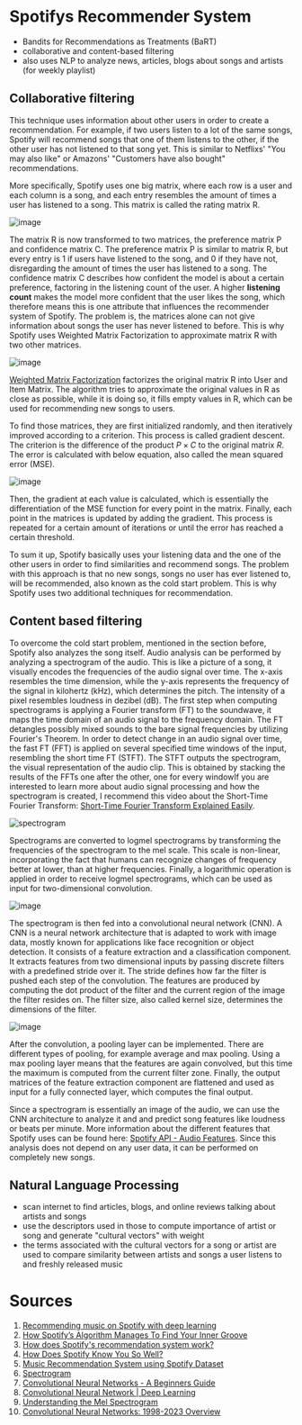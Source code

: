 # Spotifys Recommender System

- Bandits for Recommendations as Treatments (BaRT)
- collaborative and content-based filtering
- also uses NLP to analyze news, articles, blogs about songs and artists (for weekly playlist)

## Collaborative filtering
This technique uses information about other users in order to create a recommendation. For example, if two users listen to a lot of the same songs, Spotify will recommend songs that one of them listens to the other, if the other user has not listened to that song yet. This is similar to Netflixs' "You may also like" or Amazons' "Customers have also bought" recommendations.

More specifically, Spotify uses one big matrix, where each row is a user and each column is a song, and each entry resembles the amount of times a user has listened to a song. This matrix is called the rating matrix R.

![image](https://github.com/marja-w/mms-project-23/assets/58331624/f3f3be60-534f-4d03-b504-bf68f79ce7f2)

The matrix R is now transformed to two matrices, the preference matrix P and confidence matrix C. The preference matrix P is similar to matrix R, but every entry is 1 if users have listened to the song, and 0 if they have not, disregarding the amount of times the user has listened to a song. The confidence matrix C describes how confident the model is about a certain preference, factoring in the listening count of the user. A higher **listening count** makes the model more confident that the user likes the song, which therefore means this is one attribute that influences the recommender system of Spotify. The problem is, the matrices alone can not give information about songs the user has never listened to before. This is why Spotify uses Weighted Matrix Factorization to approximate matrix R with two other matrices.

![image](https://github.com/marja-w/mms-project-23/assets/58331624/6212aec6-acb3-49e1-a3a5-bc286b66e109)

[Weighted Matrix Factorization](https://tryolabs.com/blog/introduction-to-recommender-systems#:~:text=matrix%20factorization) factorizes the original matrix R into User and Item Matrix. The algorithm tries to approximate the original values in R as close as possible, while it is doing so, it fills empty values in R, which can be used for recommending new songs to users.

To find those matrices, they are first initialized randomly, and then iteratively improved according to a criterion. This process is called gradient descent. The criterion is the difference of the product $P \times C$ to the original matrix $R$. The error is calculated with below equation, also called the mean squared error (MSE).

![image](https://github.com/marja-w/mms-project-23/assets/58331624/0e06bc5d-3b6e-4674-bb8d-4d38a5eac7a3)

Then, the gradient at each value is calculated, which is essentially the differentiation of the MSE function for every point in the matrix. Finally, each point in the matrices is updated by adding the gradient. This process is repeated for a certain amount of iterations or until the error has reached a certain threshold.

To sum it up, Spotify basically uses your listening data and the one of the other users in order to find similarities and recommend songs. The problem with this approach is that no new songs, songs no user has ever listened to, will be recommended, also known as the cold start problem. This is why Spotify uses two additional techniques for recommendation.

## Content based filtering
To overcome the cold start problem, mentioned in the section before, Spotify also analyzes the song itself. Audio analysis can be performed by analyzing a spectrogram of the audio. This is like a picture of a song, it visually encodes the frequencies of the audio signal over time. The x-axis resembles the time dimension, while the y-axis represents the frequency of the signal in kilohertz (kHz), which determines the pitch. The intensity of a pixel resembles loudness in dezibel (dB). The first step when computing spectrograms is applying a Fourier transform (FT) to the soundwave, it maps the time domain of an audio signal to the frequency domain. The FT detangles possibly mixed sounds to the bare signal frequencies by utilizing Fourier's Theorem. In order to detect change in an audio signal over time, the fast FT (FFT) is applied on several specified time windows of the input, resembling the short time FT (STFT). The STFT outputs the spectrogram, the visual representation of the audio clip. This is obtained by stacking the results of the FFTs one after the other, one for every windowIf you are interested to learn more about audio signal processing and how the spectrogram is created, I recommend this video about the Short-Time Fourier Transform: [Short-Time Fourier Transform Explained Easily](https://youtu.be/-Yxj3yfvY-4?si=Vy0dQwBpcpPVVdOW).

![spectrogram](https://github.com/marja-w/mms-project-23/assets/58331624/786c58bf-2582-4bc1-8d3f-d2983e8a6eaa)

Spectrograms are converted to logmel spectrograms by transforming the frequencies of the spectrogram to the mel scale. This scale is non-linear, incorporating the fact that humans can recognize changes of frequency better at lower, than at higher frequencies.  Finally, a logarithmic operation is applied in order to receive logmel spectrograms, which can be used as input for two-dimensional convolution.

![image](https://github.com/marja-w/mms-project-23/assets/58331624/9cd293fb-e015-4e15-ac1c-ec0e4c68ffd9)

The spectrogram is then fed into a convolutional neural network (CNN). A CNN is a neural network architecture that is adapted to work with image data, mostly known for applications like face recognition or object detection. It consists of a feature extraction and a classification component. It extracts features from two dimensional inputs by passing discrete filters with a predefined stride over it. The stride defines how far the filter is pushed each step of the convolution. The features are produced by computing the dot product of the filter and the current region of the image the filter resides on. The filter size, also called kernel size, determines the dimensions of the filter. 

![image](https://github.com/marja-w/mms-project-23/assets/58331624/fea5d6bb-7f1c-434c-b59b-051acd067947)

After the convolution, a pooling layer can be implemented. There are different types of pooling, for example average and max pooling. Using a max pooling layer means that the features are again convolved, but this time the maximum is computed from the current filter zone. Finally, the output matrices of the feature extraction component are flattened and used as input for a fully connected layer, which computes the final output.

Since a spectrogram is essentially an image of the audio, we can use the CNN architecture to analyze it and and predict song features like loudness or beats per minute. More information about the different features that Spotify uses can be found here: [Spotify API - Audio Features](https://developer.spotify.com/documentation/web-api/reference/get-several-audio-features). Since this analysis does not depend on any user data, it can be performed on completely new songs. 

## Natural Language Processing
- scan internet to find articles, blogs, and online reviews talking about artists and songs
- use the descriptors used in those to compute importance of artist or song and generate "cultural vectors" with weight
- the terms associated with the cultural vectors for a song or artist are used to compare similarity between artists and songs a user listens to and freshly released music

# Sources
1. [Recommending music on Spotify with deep learning](https://sander.ai/2014/08/05/spotify-cnns.html)
2. [How Spotify’s Algorithm Manages To Find Your Inner Groove](https://analyticsindiamag.com/how-spotifys-algorithm-manages-to-find-your-inner-groove/)
3. [How does Spotify's recommendation system work?](https://www.univ.ai/blog/how-does-spotifys-recommendation-system-work#:~:text=Recommendations%20for%20each%20user%20are,algorithm%20on%20every%20song%20vector.)
4. [How Does Spotify Know You So Well?](https://medium.com/@sophiaciocca/spotifys-discover-weekly-how-machine-learning-finds-your-new-music-19a41ab76efe)
5. [Music Recommendation System using Spotify Dataset](https://www.kaggle.com/code/vatsalmavani/music-recommendation-system-using-spotify-dataset)
6. [Spectrogram](https://en.wikipedia.org/wiki/Spectrogram)
7. [Convolutional Neural Networks - A Beginners Guide](https://towardsdatascience.com/convolution-neural-networks-a-beginners-guide-implementing-a-mnist-hand-written-digit-8aa60330d022)
8. [Convolutional Neural Network | Deep Learning](https://developersbreach.com/convolution-neural-network-deep-learning/)
9. [Understanding the Mel Spectrogram](https://medium.com/analytics-vidhya/understanding-the-mel-spectrogram-fca2afa2ce53)
10. [Convolutional Neural Networks: 1998-2023 Overview](https://www.superannotate.com/blog/guide-to-convolutional-neural-networks)
